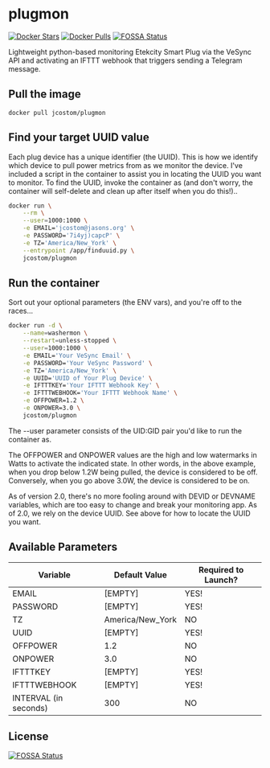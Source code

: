# plugmon

[![Docker Stars](https://img.shields.io/docker/stars/jcostom/plugmon.svg)](https://hub.docker.com/r/jcostom/plugmon/)
[![Docker Pulls](https://img.shields.io/docker/pulls/jcostom/plugmon.svg)](https://hub.docker.com/r/jcostom/plugmon/)
[![FOSSA Status](https://app.fossa.com/api/projects/git%2Bgithub.com%2Fjcostom%2Fplugmon.svg?type=shield)](https://app.fossa.com/projects/git%2Bgithub.com%2Fjcostom%2Fplugmon?ref=badge_shield)

Lightweight python-based monitoring Etekcity Smart Plug via the VeSync API and activating an IFTTT webhook that triggers sending a Telegram message.

## Pull the image

`docker pull jcostom/plugmon`

## Find your target UUID value

Each plug device has a unique identifier (the UUID). This is how we identify which device to pull power metrics from as we monitor the device. I've included a script in the container to assist you in locating the UUID you want to monitor. To find the UUID, invoke the container as (and don't worry, the container will self-delete and clean up after itself when you do this!)..

```bash
docker run \
    --rm \
    --user=1000:1000 \
    -e EMAIL='jcostom@jasons.org' \
    -e PASSWORD='7i4yj)capcP' \
    -e TZ='America/New_York' \
    --entrypoint /app/finduuid.py \
    jcostom/plugmon
```

## Run the container

Sort out your optional parameters (the ENV vars), and you're off to the races...

```bash
docker run -d \
    --name=washermon \
    --restart=unless-stopped \
    --user=1000:1000 \
    -e EMAIL='Your VeSync Email' \
    -e PASSWORD='Your VeSync Password' \
    -e TZ='America/New_York' \
    -e UUID='UUID of Your Plug Device' \
    -e IFTTTKEY='Your IFTTT Webhook Key' \
    -e IFTTTWEBHOOK='Your IFTTT Webhook Name' \
    -e OFFPOWER=1.2 \
    -e ONPOWER=3.0 \
    jcostom/plugmon
```

The --user parameter consists of the UID:GID pair you'd like to run the container as.

The OFFPOWER and ONPOWER values are the high and low watermarks in Watts to activate the indicated state. In other words, in the above example, when you drop below 1.2W being pulled, the device is considered to be off. Conversely, when you go above 3.0W, the device is considered to be on.

As of version 2.0, there's no more fooling around with DEVID or DEVNAME variables, which are too easy to change and break your monitoring app. As of 2.0, we rely on the device UUID. See above for how to locate the UUID you want.

## Available Parameters

| Variable | Default Value | Required to Launch? |
|---|---|---|
| EMAIL | [EMPTY] | YES! |
| PASSWORD | [EMPTY] | YES! |
| TZ | America/New_York | NO |
| UUID | [EMPTY] | YES! |
| OFFPOWER | 1.2 | NO |
| ONPOWER | 3.0 | NO |
| IFTTTKEY | [EMPTY] | YES! |
| IFTTTWEBHOOK | [EMPTY] | YES! |
| INTERVAL (in seconds) | 300 | NO |

## License

[![FOSSA Status](https://app.fossa.com/api/projects/git%2Bgithub.com%2Fjcostom%2Fplugmon.svg?type=large)](https://app.fossa.com/projects/git%2Bgithub.com%2Fjcostom%2Fplugmon?ref=badge_large)
